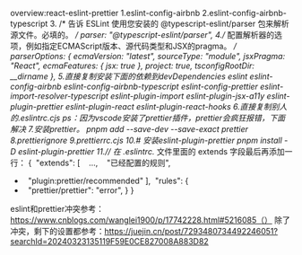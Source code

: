overview:react-eslint-prettier
1.eslint-config-airbnb
2.eslint-config-airbnb-typescript
3.  /* 告诉 ESLint 使用您安装的 @typescript-eslint/parser 包来解析源文件。必填的。 */
  parser: "@typescript-eslint/parser",
4./* 配置解析器的选项，例如指定ECMAScript版本、源代码类型和JSX的pragma。 */
  parserOptions: {
    ecmaVersion: "latest",
    sourceType: "module",
    jsxPragma: "React",
    ecmaFeatures: {
      jsx: true
    },
    project: true,
    tsconfigRootDir: __dirname
  },
  5.直接复制安装下面的依赖到devDependencies
  eslint eslint-config-airbnb eslint-config-airbnb-typescript eslint-config-prettier eslint-import-resolver-typescript eslint-plugin-import eslint-plugin-jsx-a11y eslint-plugin-prettier eslint-plugin-react eslint-plugin-react-hooks
  6.直接复制别人的.eslintrc.cjs ps：因为vscode安装了prettier插件，prettier会疯狂报错，下面解决
  7.安装prettier。
  pnpm add --save-dev --save-exact prettier
  8.prettierignore
  9.prettierrc.cjs
  10.# 安装eslint-plugin-prettier
pnpm install -D eslint-plugin-prettier
11.// 在 .eslintrc.* 文件里面的 extends 字段最后再添加一行：
{
  "extends": [
    ...,
    "已经配置的规则",
+   "plugin:prettier/recommended"
  ],
  "rules": {
+   "prettier/prettier": "error",
  }
}


eslint和prettier冲突参考：https://www.cnblogs.com/wanglei1900/p/17742228.html#5216085（）
除了冲突，剩下的设置都参考：https://juejin.cn/post/7293480734492246051?searchId=20240323135119F59E0CE827008A883D82